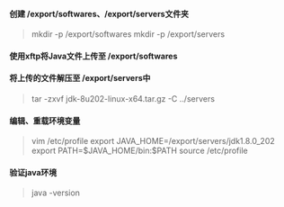 #### 创建 /export/softwares、/export/servers文件夹
> mkdir -p /export/softwares
> mkdir -p /export/servers

#### 使用xftp将Java文件上传至 /export/softwares

#### 将上传的文件解压至 /export/servers中
> tar -zxvf jdk-8u202-linux-x64.tar.gz -C ../servers

#### 编辑、重载环境变量
> vim /etc/profile
> export JAVA_HOME=/export/servers/jdk1.8.0_202
> export PATH=\$JAVA_HOME/bin:$PATH
> source /etc/profile

#### 验证java环境
> java -version